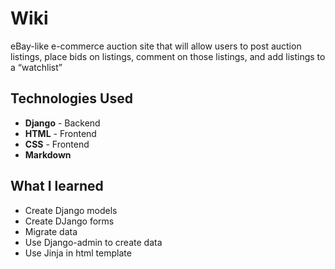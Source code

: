# Wiki
eBay-like e-commerce auction site that will allow users to post auction listings, place bids on listings, comment on those listings, and add listings to a “watchlist”


## Technologies Used
+ **Django** - Backend
+ **HTML** - Frontend
+ **CSS** - Frontend
+ **Markdown**

## What I learned
+ Create Django models
+ Create DJango forms
+ Migrate data
+ Use Django-admin to create data
+ Use Jinja in html template
